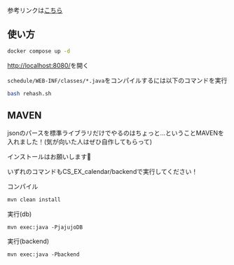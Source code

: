 参考リンクは[こちら](https://www.javadrive.jp/servlet/schedule/)

## 使い方
```bash
docker compose up -d
```
[http://localhost:8080/](http://localhost:8080/)を開く

`schedule/WEB-INF/classes/*.java`をコンパイルするには以下のコマンドを実行
```bash
bash rehash.sh
```


## MAVEN

jsonのパースを標準ライブラリだけでやるのはちょっと...ということMAVENを入れました！(気が向いた人はぜひ自作してもらって)

インストールはお願いします🥹


いずれのコマンドもCS_EX_calendar/backendで実行してください！

コンパイル
```bash
mvn clean install
```
実行(db)
```
mvn exec:java -PjajujoDB
```
実行(backend)
```
mvn exec:java -Pbackend 
```
